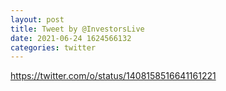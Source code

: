```yaml
--- 
layout: post 
title: Tweet by @InvestorsLive 
date: 2021-06-24 1624566132 
categories: twitter 
--- 
```

https://twitter.com/o/status/1408158516641161221